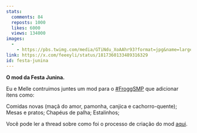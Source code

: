 ```yaml
---
stats:
  comments: 84
  reposts: 1000
  likes: 6000
  views: 134000
images:
  -
    - https://pbs.twimg.com/media/GTiNdu_XoAAhr93?format=jpg&name=large
link: https://x.com/feeeyli/status/1817360133489316329
id: festa-junina
---
```

**O mod da Festa Junina.**

Eu e Melle contruimos juntes um mod para o [#FroggSMP](https://twitter.com/hashtag/FroggSMP) que adicionar itens como:

Comidas novas (maçã do amor, pamonha, canjica e cachorro-quente);
Mesas e pratos;
Chapéus de palha;
Estalinhos;

Você pode ler a thread sobre como foi o processo de criação do mod [aqui](https://x.com/feeeyli/status/1817360133489316329).

